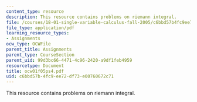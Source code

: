 ```yaml
---
content_type: resource
description: This resource contains problems on riemann integral.
file: /courses/18-01-single-variable-calculus-fall-2005/c6bbd57b4fc9ee72df73e00760672c71_ocw01f05ps4.pdf
file_type: application/pdf
learning_resource_types:
- Assignments
ocw_type: OCWFile
parent_title: Assignments
parent_type: CourseSection
parent_uid: 99d3bc66-4471-4c96-2420-a9df1feb4959
resourcetype: Document
title: ocw01f05ps4.pdf
uid: c6bbd57b-4fc9-ee72-df73-e00760672c71
---
```

This resource contains problems on riemann integral.


